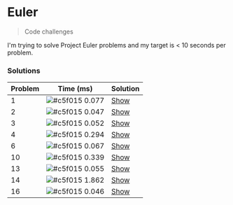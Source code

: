 # Euler
> Code challenges

I'm trying to solve Project Euler problems and my target is < 10 seconds per problem.

### Solutions

| Problem | Time (ms)                                                      | Solution                                                                   |
| ------- | -------------------------------------------------------------- | -------------------------------------------------------------------------- |
| 1       | ![#c5f015](https://placehold.it/15/c5f015/000000?text=+) 0.077 | [Show](https://github.com/hmleal/euler/blob/master/problem-1/solution.py)  |
| 2       | ![#c5f015](https://placehold.it/15/c5f015/000000?text=+) 0.047 | [Show](https://github.com/hmleal/euler/blob/master/problem-2/solution.py)  |
| 3       | ![#c5f015](https://placehold.it/15/c5f015/000000?text=+) 0.052 | [Show](https://github.com/hmleal/euler/blob/master/problem-3/solution.py)  |
| 4       | ![#c5f015](https://placehold.it/15/c5f015/000000?text=+) 0.294 | [Show](https://github.com/hmleal/euler/blob/master/problem-4/solution.py)  |
| 6       | ![#c5f015](https://placehold.it/15/c5f015/000000?text=+) 0.067 | [Show](https://github.com/hmleal/euler/blob/master/problem-6/solution.py)  |
| 10      | ![#c5f015](https://placehold.it/15/c5f015/000000?text=+) 0.339 | [Show](https://github.com/hmleal/euler/blob/master/problem-10/solution.py) |
| 13      | ![#c5f015](https://placehold.it/15/c5f015/000000?text=+) 0.055 | [Show](https://github.com/hmleal/euler/blob/master/problem-13/solution.py) |
| 14      | ![#c5f015](https://placehold.it/15/c5f015/000000?text=+) 1.862 | [Show](https://github.com/hmleal/euler/blob/master/problem-14/solution.py) |
| 16      | ![#c5f015](https://placehold.it/15/c5f015/000000?text=+) 0.046 | [Show](https://github.com/hmleal/euler/blob/master/problem-16/solution.py) |
